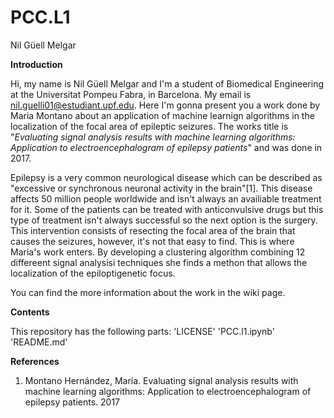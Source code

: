 # PCC.L1
Nil Güell Melgar 

__Introduction__

Hi, my name is Nil Güell Melgar and I'm a student of Biomedical Engineering at the Universitat Pompeu Fabra, in Barcelona. My email is nil.guelli01@estudiant.upf.edu. Here I'm gonna present you a work done by Maria Montano about an application of machine learnign algorithms in the localization of the focal area of epileptic seizures. The works title is "_Evaluating signal analysis results with machine learning algorithms: Application to electroencephalogram of epilepsy patients_" and was done in 2017.

Epilepsy is a very common neurological disease which can be described as "excessive or synchronous neuronal activity in the brain"[1]. This disease affects 50 million people worldwide and isn't always an availiable treatment for it. Some of the patients can be treated with anticonvulsive drugs but this type of treatment isn't always successful so the next option is the surgery. This intervention consists of resecting the focal area of the brain that causes the seizures, however, it's not that easy to find. This is where Maria's work enters. By developing a clustering algorithm combining 12 differeent signal analysisi techniques she finds a methon that allows the localization of the epiloptigenetic focus.

You can find the more information about the work in the wiki page.

__Contents__

This repository has the following parts:
'LICENSE'
'PCC.l1.ipynb'
'README.md'


__References__
1. Montano Hernández, María. Evaluating signal analysis results with machine learning algorithms: Application to electroencephalogram of epilepsy patients. 2017
